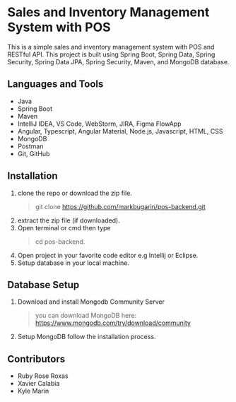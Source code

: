 # Sales and Inventory Management System with POS
This is a simple sales and inventory management system with POS and RESTful API. This project is built using Spring Boot, Spring Data, Spring Security, Spring Data JPA, Spring Security, Maven, and MongoDB database.
## Languages and Tools
- Java 
- Spring Boot 
- Maven
- IntelliJ IDEA, VS Code, WebStorm, JIRA, Figma FlowApp
- Angular, Typescript, Angular Material, Node.js, Javascript, HTML, CSS
- MongoDB
- Postman
- Git, GitHub
## Installation
1. clone the repo or download the zip file.
   > git clone https://github.com/markbugarin/pos-backend.git
2. extract the zip file (if downloaded).
3. Open terminal or cmd then type 
   > cd pos-backend.
4. Open project in your favorite code editor e.g Intellij or Eclipse.
5. Setup database in your local machine.
## Database Setup
1. Download and install Mongodb Community Server
   > you can download MongoDB here: https://www.mongodb.com/try/download/community
2. Setup MongoDB follow the installation process.

## Contributors
- Ruby Rose Roxas
- Xavier Calabia
- Kyle Marin